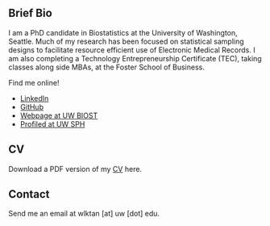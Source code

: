 ## Brief Bio
I am a PhD candidate in Biostatistics at the University of Washington, Seattle. Much of my research has been focused on statistical sampling designs to facilitate resource efficient use of Electronic Medical Records. I am also completing a Technology Entrepreneurship Certificate (TEC), taking classes along side MBAs, at the Foster School of Business.

Find me online!

* [LinkedIn](https://linkedin.com/in/wlktan/)
* [GitHub](https://github.com/wlktan/)
* [Webpage at UW BIOST](https://students.washington.edu/wlktan/)
* [Profiled at UW SPH](http://sph.washington.edu/prospective/grad_bio.asp?content_ID=7996)

## CV
Download a PDF version of my [CV](cv.pdf) here.

## Contact
Send me an email at wlktan [at] uw [dot] edu.
